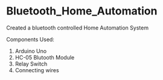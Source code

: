 # Bluetooth_Home_Automation

Created a bluetooth controlled Home Automation System

Components Used:
1) Arduino Uno
2) HC-05 Blutooth Module
3) Relay Switch
4) Connecting wires
